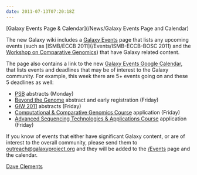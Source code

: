 ```yaml
---
date: 2011-07-13T07:20:18Z
---
```

<div class='newsItemHeader'>[Galaxy Events Page & Calendar](/News/Galaxy Events Page and Calendar)</div>

The new Galaxy wiki includes a [Galaxy Events](/src/events/index.md) page that lists any upcoming events (such as [ISMB/ECCB 2011](/Events/ISMB-ECCB-BOSC 2011) and the [Workshop on Comparative Genomics](http://www.molecularevolution.org/workshops/WCG#wcgna)) that have Galaxy related content.

The page also contains a link to the new [Galaxy Events Google Calendar](https://www.google.com/calendar/embed?src=mq93blfvdoosh5unpmivu4kh1c%40group.calendar.google.com&ctz=America/New_York), that lists events and deadlines that may be of interest to the Galaxy community.  For example, this week there are 5+ events going on and these 5 deadlines as well:
* [PSB](http://psb.stanford.edu/) abstracts (Monday)
* [Beyond the Genome](http://www.beyond-the-genome.com/program.html) abstract and early registration (Friday)
* [GIW 2011](http://www.kobic.re.kr/giw2011/) abstracts (Friday)
* [Computational & Comparative Genomics Course](http://meetings.cshl.edu/courses/c-ecg11.shtml) application (Friday)
* [Advanced Sequencing Technologies & Applications Course](http://meetings.cshl.edu/courses/c-seqtech11.shtml) application (Friday)

If you know of events that either have significant Galaxy content, or are of interest to the overall community, please send them to outreach@galaxyproject.org and they will be added to the [/Events](/src/events/index.md) page and the calendar.

[Dave Clements](/src/people/dave-clements/index.md)


